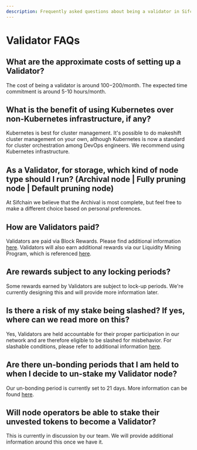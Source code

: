 ```yaml
---
description: Frequently asked questions about being a validator in Sifchain
---
```


# Validator FAQs

## What are the approximate costs of setting up a Validator?

The cost of being a validator is around $100-$200/month. The expected time commitment is around 5-10  hours/month. 

## What is the benefit of using Kubernetes over non-Kubernetes infrastructure, if any?

Kubernetes is best for cluster management. It's possible to do makeshift cluster management on your own, although Kubernetes is now a standard for cluster orchestration among DevOps engineers. We recommend using Kubernetes infrastructure.

## As a Validator, for storage, which kind of node type should I run? \(Archival node \| Fully pruning node \| Default pruning node\)

At Sifchain we believe that the Archival is most complete, but feel free to make a different choice based on personal preferences.

## How are Validators paid?

Validators are paid via Block Rewards. Please find additional information [here](https://docs.sifchain.finance/roles/validators#block-rewards). Validators will also earn additional rewards via our Liquidity Mining Program, which is referenced [here](https://docs.sifchain.finance/roles/validators#liquidity-mining-rewards).

## Are rewards subject to any locking periods?

Some rewards earned by Validators are subject to lock-up periods. We're currently designing this and will provide more information later.

## Is there a risk of my stake being slashed? If yes, where can we read more on this?

Yes, Validators are held accountable for their proper participation in our network and are therefore eligible to be slashed for misbehavior. For slashable conditions, please refer to additional information [here](https://docs.sifchain.finance/roles/validators#slashing).

## Are there un-bonding periods that I am held to when I decide to un-stake my Validator node?

Our un-bonding period is currently set to 21 days. More information can be found [here](https://docs.sifchain.finance/roles/validators#unbonding). 

## Will node operators be able to stake their unvested tokens to become a Validator?

This is currently in discussion by our team. We will provide additional information around this once we have it.

